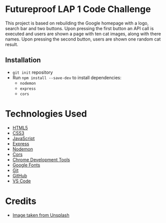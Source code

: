 # Futureproof LAP 1 Code Challenge

This project is based on rebuilding the Google homepage with a logo, search bar and two buttons. Upon pressing the first button an API call is executed and users are shown a page with ten cat images, along with there names. Upon pressing the second button, users are shown one random cat result.

## Installation

- `git init` repository
- Run `npm install --save-dev` to install dependencies:
  - `nodemon`
  - `express`
  - `cors`

# Technologies Used

- [HTML5](https://developer.mozilla.org/en-US/docs/Web/HTML)
- [CSS3](https://developer.mozilla.org/en-US/docs/Web/CSS)
- [JavaScript](https://developer.mozilla.org/en-US/docs/Web/JavaScript)
- [Express](https://www.npmjs.com/package/express)
- [Nodemon](https://www.npmjs.com/package/nodemon)
- [Cors](https://www.npmjs.com/package/cors)
- [Chrome Development Tools](https://developer.chrome.com/docs/)
- [Google Fonts](https://fonts.google.com/)
- [Git](https://git-scm.com/)
- [GitHub](https://github.com/)
- [VS Code](https://code.visualstudio.com/)

# Credits

- [Image taken from Unsplash](https://images.unsplash.com/photo-1620428268482-cf1851a36764?ixlib=rb-1.2.1&ixid=MnwxMjA3fDB8MHxwaG90by1wYWdlfHx8fGVufDB8fHx8&auto=format&fit=crop&w=809&q=80)
